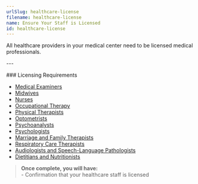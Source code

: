 ```yaml
---
urlSlug: healthcare-license
filename: healthcare-license
name: Ensure Your Staff is Licensed
id: healthcare-license
---
```

All healthcare providers in your medical center need to be licensed medical professionals.

-﻿--

#﻿## Licensing Requirements
- [Medical Examiners](https://www.njconsumeraffairs.gov/bme/Pages/applications.aspx)  
- [Midwives](https://www.njconsumeraffairs.gov/mid/Pages/default.aspx)  
- [Nurses](https://www.njconsumeraffairs.gov/nur/Pages/default.aspx)  
- [Occupational Therapy](https://www.njconsumeraffairs.gov/ot/Pages/default.aspx)
- [Physical Therapists](https://www.njconsumeraffairs.gov/opt/Pages/default.aspx)  
- [Optometrists](https://www.njconsumeraffairs.gov/opt/Pages/default.aspx)  
- [Psychoanalysts](https://www.njconsumeraffairs.gov/psya/Pages/default.aspx)  
- [Psychologists](https://www.njconsumeraffairs.gov/psy/Pages/default.aspx)  
- [Marriage and Family Therapists](https://www.njconsumeraffairs.gov/mft/Pages/default.aspx)  
- [Respiratory Care Therapists](https://www.njconsumeraffairs.gov/resp/Pages/default.aspx)  
- [Audiologists and Speech-Language Pathologists](https://www.njconsumeraffairs.gov/aud/Pages/default.aspx)  
- [Dietitians and Nutritionists](https://www.njconsumeraffairs.gov/dan/Pages/default.aspx)  

>﻿**Once complete, you will have:**  
>﻿- Confirmation that your healthcare staff is licensed
